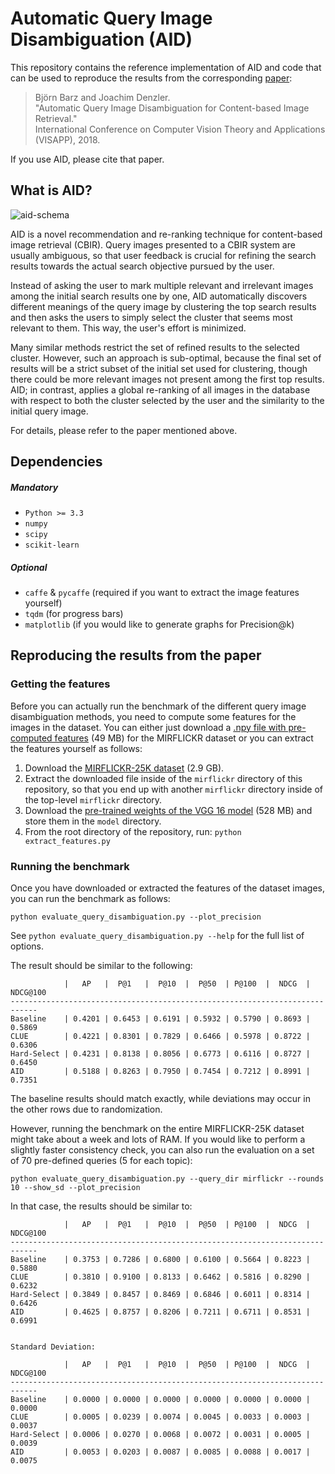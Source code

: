 Automatic Query Image Disambiguation (AID)
==========================================

This repository contains the reference implementation of AID and code that can be used
to reproduce the results from the corresponding [paper][4]:

> Björn Barz and Joachim Denzler.  
> "Automatic Query Image Disambiguation for Content-based Image Retrieval."  
> International Conference on Computer Vision Theory and Applications (VISAPP), 2018.

If you use AID, please cite that paper.


What is AID?
------------

![aid-schema](https://user-images.githubusercontent.com/7915048/31986052-52dd0688-b967-11e7-84d0-c778aa129f3d.png)

AID is a novel recommendation and re-ranking technique for content-based image retrieval (CBIR).
Query images presented to a CBIR system are usually ambiguous, so that user feedback is crucial for
refining the search results towards the actual search objective pursued by the user.

Instead of asking the user to mark multiple relevant and irrelevant images among the initial search
results one by one, AID automatically discovers different meanings of the query image by clustering
the top search results and then asks the users to simply select the cluster that seems most relevant
to them. This way, the user's effort is minimized.

Many similar methods restrict the set of refined results to the selected cluster. However, such an
approach is sub-optimal, because the final set of results will be a strict subset of the initial
set used for clustering, though there could be more relevant images not present among the first
top results. AID; in contrast, applies a global re-ranking of all images in the database with
respect to both the cluster selected by the user and the similarity to the initial query image.

For details, please refer to the paper mentioned above.


Dependencies
------------

##### Mandatory

- `Python >= 3.3`
- `numpy`
- `scipy`
- `scikit-learn`

##### Optional

- `caffe` & `pycaffe` (required if you want to extract the image features yourself)
- `tqdm` (for progress bars)
- `matplotlib` (if you would like to generate graphs for Precision@k)


Reproducing the results from the paper
--------------------------------------

### Getting the features

Before you can actually run the benchmark of the different query image disambiguation methods,
you need to compute some features for the images in the dataset. You can either just download
a [.npy file with pre-computed features][1] (49 MB) for the MIRFLICKR dataset or you can extract
the features yourself as follows:

1. Download the [MIRFLICKR-25K dataset][2] (2.9 GB).
2. Extract the downloaded file inside of the `mirflickr` directory of this repository, so that you
   end up with another `mirflickr` directory inside of the top-level `mirflickr` directory.
3. Download the [pre-trained weights of the VGG 16 model][3] (528 MB) and store them in the `model`
   directory.
4. From the root directory of the repository, run: `python extract_features.py`

### Running the benchmark

Once you have downloaded or extracted the features of the dataset images, you can run the benchmark
as follows:

    python evaluate_query_disambiguation.py --plot_precision

See `python evaluate_query_disambiguation.py --help` for the full list of options.

The result should be similar to the following:

                |   AP   |  P@1   |  P@10  |  P@50  | P@100  |  NDCG  | NDCG@100
    ----------------------------------------------------------------------------
    Baseline    | 0.4201 | 0.6453 | 0.6191 | 0.5932 | 0.5790 | 0.8693 |   0.5869
    CLUE        | 0.4221 | 0.8301 | 0.7829 | 0.6466 | 0.5978 | 0.8722 |   0.6306
    Hard-Select | 0.4231 | 0.8138 | 0.8056 | 0.6773 | 0.6116 | 0.8727 |   0.6450
    AID         | 0.5188 | 0.8263 | 0.7950 | 0.7454 | 0.7212 | 0.8991 |   0.7351

The baseline results should match exactly, while deviations may occur in the other rows due to
randomization.

However, running the benchmark on the entire MIRFLICKR-25K dataset might take about a week and lots of RAM.
If you would like to perform a slightly faster consistency check, you can also run the evaluation on
a set of 70 pre-defined queries (5 for each topic):

    python evaluate_query_disambiguation.py --query_dir mirflickr --rounds 10 --show_sd --plot_precision

In that case, the results should be similar to:

                |   AP   |  P@1   |  P@10  |  P@50  | P@100  |  NDCG  | NDCG@100
    ----------------------------------------------------------------------------
    Baseline    | 0.3753 | 0.7286 | 0.6800 | 0.6100 | 0.5664 | 0.8223 |   0.5880
    CLUE        | 0.3810 | 0.9100 | 0.8133 | 0.6462 | 0.5816 | 0.8290 |   0.6232
    Hard-Select | 0.3849 | 0.8457 | 0.8469 | 0.6846 | 0.6011 | 0.8314 |   0.6426
    AID         | 0.4625 | 0.8757 | 0.8206 | 0.7211 | 0.6711 | 0.8531 |   0.6991
    
    
    Standard Deviation:
    
                |   AP   |  P@1   |  P@10  |  P@50  | P@100  |  NDCG  | NDCG@100
    ----------------------------------------------------------------------------
    Baseline    | 0.0000 | 0.0000 | 0.0000 | 0.0000 | 0.0000 | 0.0000 |   0.0000
    CLUE        | 0.0005 | 0.0239 | 0.0074 | 0.0045 | 0.0033 | 0.0003 |   0.0037
    Hard-Select | 0.0006 | 0.0270 | 0.0068 | 0.0072 | 0.0031 | 0.0005 |   0.0039
    AID         | 0.0053 | 0.0203 | 0.0087 | 0.0085 | 0.0088 | 0.0017 |   0.0075



[1]: http://www.inf-cv.uni-jena.de/dbvmedia/de/Barz/AID/features.npy
[2]: http://press.liacs.nl/mirflickr/mirflickr25k/mirflickr25k.zip
[3]: http://www.robots.ox.ac.uk/%7Evgg/software/very_deep/caffe/VGG_ILSVRC_16_layers.caffemodel
[4]: http://hera.inf-cv.uni-jena.de:6680/pdf/Barz18:AID.pdf

